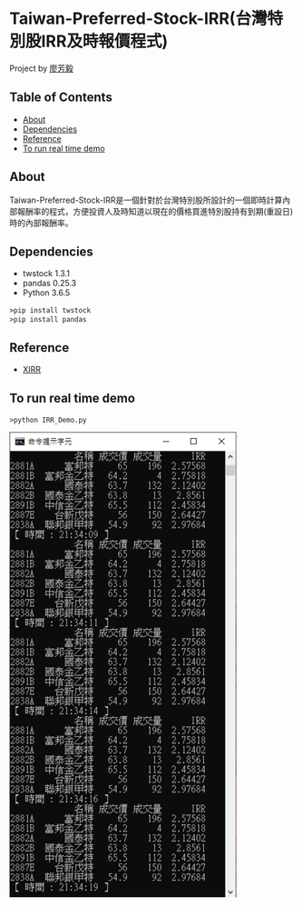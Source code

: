 # Taiwan-Preferred-Stock-IRR(台灣特別股IRR及時報價程式)
Project by [廖芳毅](https://github.com/gontue5959)

## Table of Contents
+ [About](#about)
+ [Dependencies](#dependencies)
+ [Reference](#reference)
+ [To run real time demo](#to-run-real-time-demo)

## About
Taiwan-Preferred-Stock-IRR是一個針對於台灣特別股所設計的一個即時計算內部報酬率的程式，方便投資人及時知道以現在的價格買進特別股持有到期(重設日)時的內部報酬率。

## Dependencies
* twstock 1.3.1
* pandas 0.25.3
* Python 3.6.5
```
>pip install twstock
>pip install pandas
```

## Reference
* [XIRR](https://github.com/dkensinger/python/blob/master/XIRR.py)

## To run real time demo
```
>python IRR_Demo.py
```
<img src="https://github.com/gontue5959/Preferred-Stock-IRR/blob/master/Demo/demo.png" width="400"> 
